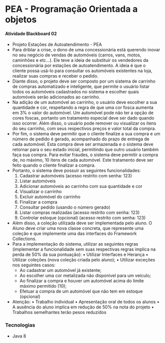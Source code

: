 # PEA - Programação Orientada a objetos


#### Atividade Blackboard 02
- Projeto Estações de Autoatendimento - PEA
- Para driblar a crise, o dono de uma concessionária está querendo inovar no seu negócio de vendas de automóveis (carros,
vans, motos, caminhões e etc...). Ele teve a ideia de substituir os vendedores da concessionária por estações de
autoatendimento. A ideia é que o cliente possa usá-lo para consultar os automóveis existentes na loja, realizar suas compras
e receber o pedido.
- Diante disso, o projeto deve ser composto por um sistema de carrinho de compras automatizado e
inteligente, que permite o usuário listar todos os automóveis cadastrados no sistema e escolher quais
automóveis serão adicionados ao carrinho.
- Na adição de um automóvel ao carrinho, o usuário deve escolher a sua quantidade e cor, respeitando
a regra de que uma cor fosca aumenta em 3% o valor do automóvel. Um automóvel pode não ter a
opção de cores foscas, portanto um tratamento especial deve ser dado quando isso ocorrer. Além
disso, o usuário pode remover ou visualizar os itens do seu carrinho, com seus respectivos preços e valor total da compra.
- Por fim, o sistema deve permitir que o cliente finalize a sua compra e um número de pedido é gerado, acompanhado do
prazo de entrega de cada automóvel. Esta compra deve ser armazenada e o sistema deve retornar para o seu estado inicial,
permitindo que outro usuário também faça sua compra. Para evitar fraudes, o sistema deve permitir a compra de, no máximo,
10 itens de cada automóvel. Este tratamento deve ser feito quando o cliente finalizar a compra.
- Portanto, o sistema deve possuir as seguintes funcionalidades:
    1. Cadastrar automóveis (acesso restrito com senha: 123)
    2. Listar automóveis
    3. Adicionar automóveis ao carrinho com sua quantidade e cor
    4. Visualizar o carrinho
    5. Excluir automóvel do carrinho
    6. Finalizar a compra
    7. Consultar pedido (usando o número gerado)
    8. Listar compras realizadas (acesso restrito com senha: 123)
    9. Controlar estoque (opcional) (acesso restrito com senha: 123)
- Além disso, a coleção utilizada deve ser implementada pelo aluno. O Aluno deve criar uma nova classe concreta, que represente uma coleção e que implemente uma das interfaces do Framework Collections.
- Para a implementação do sistema, utilizar as seguintes regras (implementar a funcionalidade sem suas respectivas regras
implica na perda de 50% da sua pontuação):
    • Utilizar Interfaces e Herança
    • Utilizar coleções (nova coleção criada pelo aluno);
    • Utilizar exceções nos seguintes casos:
    - Ao cadastrar um automóvel já existente;
    - Ao escolher uma cor metalizada não disponível para um veículo;
    - Ao finalizar a compra e houver um automóvel acima do limite máximo permitido (10);
    - Efetuar a compra de um automóvel que não tem em estoque (opcional)
- Atenção:
    • Trabalho individual
    • Apresentação oral de todos os alunos
    • A ausência do aluno implica em redução de 50% na nota do projeto
    • Trabalhos semelhantes terão pesos reduzidos

### Tecnologias

  - Java 8
  
